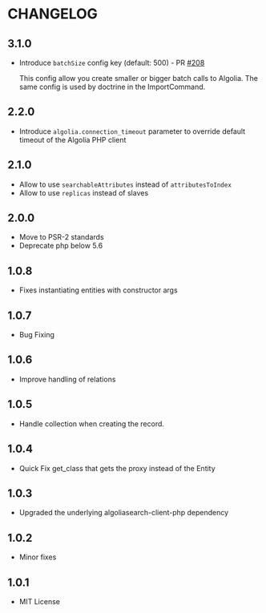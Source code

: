 CHANGELOG
=========

3.1.0
-----

- Introduce `batchSize` config key (default: 500) - PR [#208](https://github.com/algolia/search-bundle/pull/203)
    
    This config allow you create smaller or bigger batch calls to Algolia. The same config is used by doctrine in the ImportCommand.
    

2.2.0
-----

- Introduce `algolia.connection_timeout` parameter to override default timeout of the Algolia PHP client

2.1.0
-----

- Allow to use `searchableAttributes` instead of `attributesToIndex`
- Allow to use `replicas` instead of slaves

2.0.0
-----

- Move to PSR-2 standards
- Deprecate php below 5.6

1.0.8
-----

- Fixes instantiating entities with constructor args

1.0.7
-----

- Bug Fixing

1.0.6
-----

- Improve handling of relations

1.0.5
-----

- Handle collection when creating the record.

1.0.4
-----

- Quick Fix get_class that gets the proxy instead of the Entity

1.0.3
-----

- Upgraded the underlying algoliasearch-client-php dependency

1.0.2
-----

- Minor fixes

1.0.1
-----

- MIT License

